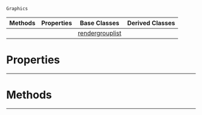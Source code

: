  `Graphics`

|Methods|Properties|Base Classes|Derived Classes|
|---|---|---|---|
| | |[rendergrouplist](https://github.com/ZilchEngine/ZilchDocs/blob/master/code_reference/class_reference/rendergrouplist.markdown)| |


 #  Properties


---  
 #  Methods


---  
 

 